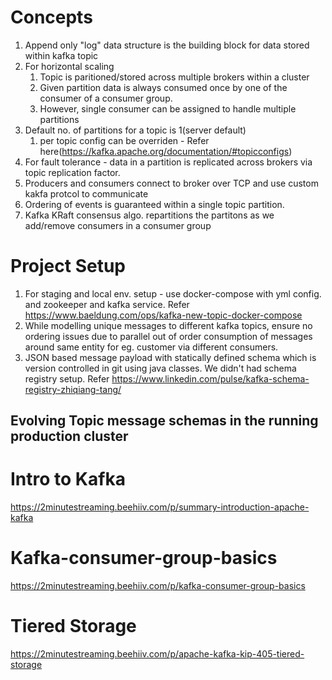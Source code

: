 # Concepts
1. Append only "log" data structure is the building block for data stored within kafka topic
2. For horizontal scaling
    1. Topic is paritioned/stored across multiple brokers within a cluster
    2. Given partition data is always consumed once by one of the consumer of a consumer group.
    3. However, single consumer can be assigned to handle multiple partitions
3. Default no. of partitions for a topic is 1(server default)
    1. per topic config can be overriden - Refer here(https://kafka.apache.org/documentation/#topicconfigs)
4. For fault tolerance - data in a partition is replicated across brokers via topic replication factor.
5. Producers and consumers connect to broker over TCP and use custom kakfa protcol to communicate
6. Ordering of events is guaranteed within a single topic partition.
7. Kafka KRaft consensus algo. repartitions the partitons as we add/remove consumers in a consumer group

# Project Setup 
1. For staging and local env. setup - use docker-compose with yml config. and zookeeper and kafka service. Refer https://www.baeldung.com/ops/kafka-new-topic-docker-compose
2. While modelling unique messages to different kafka topics, ensure no ordering issues due to parallel  out of order consumption of messages around same entity for eg. customer via different consumers.
3. JSON based message payload with statically defined schema which is version controlled in git using java classes. We didn't had schema registry setup. Refer https://www.linkedin.com/pulse/kafka-schema-registry-zhiqiang-tang/
   
## Evolving Topic message schemas in the running production cluster



# Intro to Kafka
https://2minutestreaming.beehiiv.com/p/summary-introduction-apache-kafka

# Kafka-consumer-group-basics
https://2minutestreaming.beehiiv.com/p/kafka-consumer-group-basics

# Tiered Storage
https://2minutestreaming.beehiiv.com/p/apache-kafka-kip-405-tiered-storage

